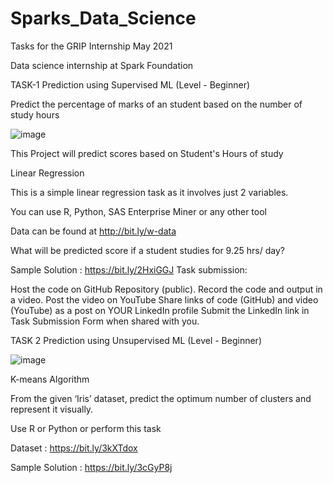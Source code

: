 # Sparks_Data_Science
Tasks for the GRIP Internship May 2021

Data science internship at Spark Foundation

TASK-1 Prediction using Supervised ML (Level - Beginner)

Predict the percentage of marks of an student based on the number of study hours

![image](https://user-images.githubusercontent.com/66864461/118949280-af1b1800-b976-11eb-8929-e3696bd11a75.png)

This Project will predict scores based on Student's Hours of study

Linear Regression

This is a simple linear regression task as it involves just 2 variables.

You can use R, Python, SAS Enterprise Miner or any other tool

Data can be found at http://bit.ly/w-data

What will be predicted score if a student studies for 9.25 hrs/ day?

Sample Solution : https://bit.ly/2HxiGGJ Task submission:

Host the code on GitHub Repository (public). Record the code and output in a video. Post the video on YouTube Share links of code (GitHub) and video (YouTube) as a post on YOUR LinkedIn profile Submit the LinkedIn link in Task Submission Form when shared with you.

TASK 2 Prediction using Unsupervised ML (Level - Beginner)

![image](https://user-images.githubusercontent.com/66864461/118949343-bf32f780-b976-11eb-89cc-1e31da8e4502.png)

K-means Algorithm

From the given ‘Iris’ dataset, predict the optimum number of clusters and represent it visually.

Use R or Python or perform this task

Dataset : https://bit.ly/3kXTdox

Sample Solution : https://bit.ly/3cGyP8j
